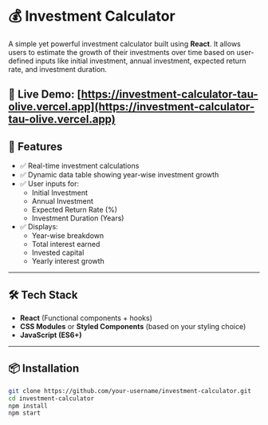 # 💰 Investment Calculator

A simple yet powerful investment calculator built using **React**. It allows users to estimate the growth of their investments over time based on user-defined inputs like initial investment, annual investment, expected return rate, and investment duration.

🔗 **Live Demo**: [https://investment-calculator-tau-olive.vercel.app](https://investment-calculator-tau-olive.vercel.app)
---

## 🚀 Features

- ✅ Real-time investment calculations
- ✅ Dynamic data table showing year-wise investment growth
- ✅ User inputs for:
  - Initial Investment
  - Annual Investment
  - Expected Return Rate (%)
  - Investment Duration (Years)
- ✅ Displays:
  - Year-wise breakdown
  - Total interest earned
  - Invested capital
  - Yearly interest growth

---

## 🛠️ Tech Stack

- **React** (Functional components + hooks)
- **CSS Modules** or **Styled Components** (based on your styling choice)
- **JavaScript (ES6+)**

---

## 📦 Installation

```bash
git clone https://github.com/your-username/investment-calculator.git
cd investment-calculator
npm install
npm start
